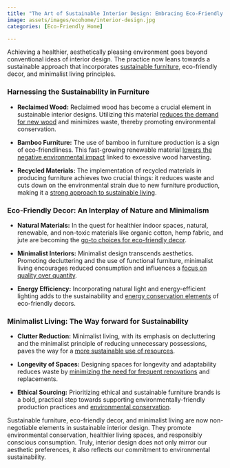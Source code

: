 ```yaml
---
title: "The Art of Sustainable Interior Design: Embracing Eco-Friendly Furniture, Decor and Minimalist Living"
image: assets/images/ecohome/interior-design.jpg
categories: [Eco-Friendly Home]

---
```



Achieving a healthier, aesthetically pleasing environment goes beyond conventional ideas of interior design. The practice now leans towards a sustainable approach that incorporates [sustainable furniture](https://www.thegoodtrade.com/features/eco-friendly-furniture-brands-for-a-stylish-and-conscious-home/), eco-friendly decor, and minimalist living principles. 

### Harnessing the Sustainability in Furniture

- **Reclaimed Wood:** Reclaimed wood has become a crucial element in sustainable interior designs. Utilizing this material [reduces the demand for new wood](https://www.sustainablejungle.com/sustainable-living/sustainable-interior-design/) and minimizes waste, thereby promoting environmental conservation. 

- **Bamboo Furniture:** The use of bamboo in furniture production is a sign of eco-friendliness. This fast-growing renewable material [lowers the negative environmental impact](https://www.sustainablejungle.com/sustainable-living/sustainable-interior-design/) linked to excessive wood harvesting. 

- **Recycled Materials:** The implementation of recycled materials in producing furniture achieves two crucial things: it reduces waste and cuts down on the environmental strain due to new furniture production, making it a [strong approach to sustainable living](https://www.thegoodtrade.com/features/eco-friendly-furniture-brands-for-a-stylish-and-conscious-home/).

### Eco-Friendly Decor: An Interplay of Nature and Minimalism

- **Natural Materials:** In the quest for healthier indoor spaces, natural, renewable, and non-toxic materials like organic cotton, hemp fabric, and jute are becoming the [go-to choices for eco-friendly decor](https://www.sustainablejungle.com/sustainable-living/sustainable-interior-design/). 

- **Minimalist Interiors:** Minimalist design transcends aesthetics. Promoting decluttering and the use of functional furniture, minimalist living encourages reduced consumption and influences a [focus on quality over quantity](https://www.thefutonshop.com/blog/minimalist-interior-design). 

- **Energy Efficiency:** Incorporating natural light and energy-efficient lighting adds to the sustainability and [energy conservation elements](https://www.hausvoneden.com/urban-living/green-living-interior-design-modern-and-consciously-furnished-2/) of eco-friendly decors.

### Minimalist Living: The Way forward for Sustainability

- **Clutter Reduction:** Minimalist living, with its emphasis on decluttering and the minimalist principle of reducing unnecessary possessions, paves the way for a [more sustainable use of resources](https://www.linkedin.com/pulse/minimalist-sustainable-design-where-aesthetic-meets-living-neha-negi). 

- **Longevity of Spaces:** Designing spaces for longevity and adaptability reduces waste by [minimizing the need for frequent renovations](https://www.sustainablejungle.com/sustainable-living/sustainable-interior-design/) and replacements.

- **Ethical Sourcing:** Prioritizing ethical and sustainable furniture brands is a bold, practical step towards supporting environmentally-friendly production practices and [environmental conservation](https://www.sustainablejungle.com/sustainable-living/sustainable-interior-design/).

Sustainable furniture, eco-friendly decor, and minimalist living are now non-negotiable elements in sustainable interior design. They promote environmental conservation, healthier living spaces, and responsibly conscious consumption. Truly, interior design does not only mirror our aesthetic preferences, it also reflects our commitment to environmental sustainability.

